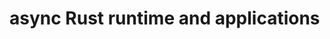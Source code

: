 async Rust runtime and applications
===================================

<!--
gcoap used with Rust
====================

This is the advanced Rust example; see ../rust-hello-world/ for the basics.

In extension to the basic example, it shows:

* C code can be mixed with Rust code easily; any C file is built and linked
  as in applications without Rust.

  While it's technically possible to have header files for that code,
  it is easier (and likewise often done in C applications)
  to just translate the entry function's signature manually,
  as is done with the `do_vfs_init()` function.

* Code of Rust applications can be spread out into modules,
  even if it builds on RIOT components.

  The CoAP handler built in the main function
  combines generic CoAP components (from `coap_message_demos`)
  with RIOT specific components (from `riot-coap-handler-demos`).

* Many features of RIOT are exposed to Rust through the riot-wrappers crate,
  which provides safe wrappers around RIOT structures.

  In this example, the abovementioned CoAP handler is run on the gcoap server,
  for which the wrappers provide adaptation to the platform independent handler interface.

  Then, ztimer is used to sleep until the network interfaces are expected to be ready.

  Finally, the available network interfaces are iterated over
  and queried for their IP addresses,
  which makes it easier (in absence of an interactive shell) to find which address CoAP requests can be directed at.

How to use
----------

```
$ make all flash term
[...]
main(): This is RIOT! (Version: 2022.01-devel-560-g7f8ed-rust-application)
constfs mounted successfully
CoAP server ready; waiting for interfaces to settle before reporting addresses...
Active interface from PID KernelPID(6) ("gnrc_netdev_tap")
    Address fe80:0000:0000:0000:1234:56ff:fe78:90ab
    Address 2a02:0b18:c13b:8018:1234:56ff:fe78:90ab
```

Once that is ready, in a parallel shell, run:

```
$ aiocoap-client 'coap://[2a02:0b18:c13b:8018:1234:56ff:fe78:90ab]/.well-known/core'
```
-->
